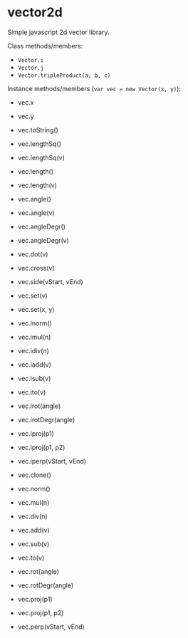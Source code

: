 # vector2d
Simple javascript 2d vector library.

Class methods/members:
- `Vector.i`
- `Vector.j`
- `Vector.tripleProduct(a, b, c)`

Instance methods/members (`var vec = new Vector(x, y)`):
- vec.x
- vec.y
- vec.toString()
- vec.lengthSq()
- vec.lengthSq(v)
- vec.length()
- vec.length(v)
- vec.angle()
- vec.angle(v)
- vec.angleDegr()
- vec.angleDegr(v)
- vec.dot(v)
- vec.cross(v)
- vec.side(vStart, vEnd)

- vec.set(v)
- vec.set(x, y)
- vec.inorm()
- vec.imul(n)
- vec.idiv(n)
- vec.iadd(v)
- vec.isub(v)
- vec.ito(v)
- vec.irot(angle)
- vec.irotDegr(angle)
- vec.iproj(p1)
- vec.iproj(p1, p2)
- vec.iperp(vStart, vEnd)

- vec.clone()
- vec.norm()
- vec.mul(n)
- vec.div(n)
- vec.add(v)
- vec.sub(v)
- vec.to(v)
- vec.rot(angle)
- vec.rotDegr(angle)
- vec.proj(p1)
- vec.proj(p1, p2)
- vec.perp(vStart, vEnd)
